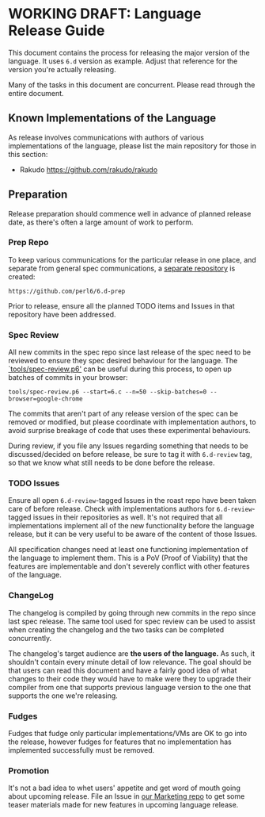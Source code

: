 # WORKING DRAFT: Language Release Guide

This document contains the process for releasing the major version of the language. It uses
`6.d` version as example. Adjust that reference for the version you're actually releasing.

Many of the tasks in this document are concurrent. Please read through the entire document.

## Known Implementations of the Language

As release involves communications with authors of various implementations of the language,
please list the main repository for those in this section:

* Rakudo https://github.com/rakudo/rakudo

## Preparation

Release preparation should commence well in advance of planned release date, as there's often
a large amount of work to perform.

### Prep Repo

To keep various communications for the particular release in one place, and separate from general
spec communications, a [separate repository](https://github.com/perl6/6.d-prep) is created:

    https://github.com/perl6/6.d-prep

Prior to release, ensure all the planned TODO items and Issues in that repository have
been addressed.

### Spec Review

All new commits in the spec repo since last release of the spec need to be reviewed to ensure
they spec desired behaviour for the language. The [`tools/spec-review.p6'](tools/spec-review.p6)
can be useful during this process, to open up batches of commits in your browser:

    tools/spec-review.p6 --start=6.c --n=50 --skip-batches=0 --browser=google-chrome

The commits that aren't part of any release version of the spec can be removed or modified, but
please coordinate with implementation authors, to avoid surprise breakage of code that uses these
experimental behaviours.

During review, if you file any Issues regarding something that needs to be discussed/decided on
before release, be sure to tag it with `6.d-review` tag, so that we know what still needs to be
done before the release.

### TODO Issues

Ensure all open `6.d-review`-tagged Issues in the roast repo have been taken care of before release.
Check with implementations authors for `6.d-review`-tagged issues in their repositories as well.
It's not required that all implementations implement all of the new functionality before the
language release, but it can be very useful to be aware of the content of those Issues.

All specification changes need at least one functioning implementation of the language to
implement them. This is a PoV (Proof of Viability) that the features are implementable and don't
severely conflict with other features of the language.

### ChangeLog

The changelog is compiled by going through new commits in the repo since last spec release.
The same tool used for spec review can be used to assist when creating the changelog and the two
tasks can be completed concurrently.

The changelog's target audience are **the users of the language.** As such, it shouldn't contain
every minute detail of low relevance. The goal should be that users can read this document and
have a fairly good idea of what changes to their code they would have to make were they to upgrade
their compiler from one that supports previous language version to the one that supports the
one we're releasing.

### Fudges

Fudges that fudge only particular implementations/VMs are OK to go into the release, however
fudges for features that no implementation has implemented successfully must be removed.

### Promotion

It's not a bad idea to whet users' appetite and get word of mouth going about upcoming release.
File an Issue in [our Marketing repo](https://github.com/perl6/marketing) to get some teaser
materials made for new features in upcoming language release.
